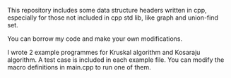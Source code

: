 This repository includes some data structure headers written in cpp, especially for those not included in cpp std lib, like graph and union-find set.

You can borrow my code and make your own modifications.

I wrote 2 example programmes for Kruskal algorithm and Kosaraju algorithm. A test case is included in each example file. You can modify the macro definitions in main.cpp to run one of them.
